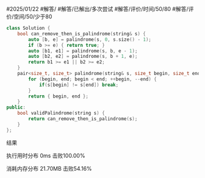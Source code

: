 #2025/01/22 #解答/ #解答/已解出/多次尝试 #解答/评价/时间/50/80 #解答/评价/空间/50/少于80 

``` cpp
class Solution {
	bool can_remove_then_is_palindrome(string& s) {
		auto [b, e] = palindrome(s, 0, s.size() - 1);
		if (b >= e) { return true; }
		auto [b1, e1] = palindrome(s, b, e - 1);
		auto [b2, e2] = palindrome(s, b + 1, e);
		return b1 >= e1 || b2 >= e2;
	}
	pair<size_t, size_t> palindrome(string& s, size_t begin, size_t end) {
		for (begin, end; begin < end; ++begin, --end) {
			if(s[begin] != s[end]) break;
		}
		return { begin, end };
	}
public:
	bool validPalindrome(string s) {
		return can_remove_then_is_palindrome(s);
	}
};
```

结果

执行用时分布
0ms
击败100.00%

消耗内存分布
21.70MB
击败54.16%